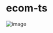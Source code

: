# ecom-ts

![image](https://user-images.githubusercontent.com/1025605/229854096-02072126-5139-49ec-8446-3c5cccd28a36.png)
